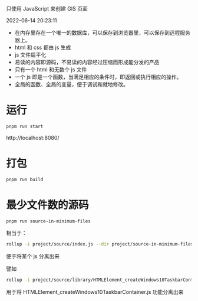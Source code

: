 只使用 JavaScript 来创建 GIS 页面

2022-06-14 20:23:11

- 在内存里存在一个唯一的数据库，可以保存到浏览器里，可以保存到远程服务器上。
- html 和 css 都由 js 生成
- js 文件扁平化
- 易读的内容即源码，不易读的内容经过压缩而形成能分发的产品
- 只有一个 html 和无数个 js 文件
- 一个 js 即是一个函数，当满足相应的条件时，即返回或执行相应的操作。
- 全局的函数、全局的变量，便于调试和就地修改。

# 运行

```sh
pnpm run start
```

http://localhost:8080/

# 打包

```sh
pnpm run build
```

# 最少文件数的源码

```sh
pnpm run source-in-minimum-files
```

相当于：

```sh
rollup -i project/source/index.js --dir project/source-in-minimum-files
```

便于将某个 js 分离出来

譬如

```sh
rollup -i project/source/library/HTMLElement_createWindows10TaskbarContainer.js --dir project/source-in-minimum-files/HTMLElement_createWindows10TaskbarContainer --chunkFileNames '[name].js'
```

用于将
HTMLElement_createWindows10TaskbarContainer.js
功能分离出来
